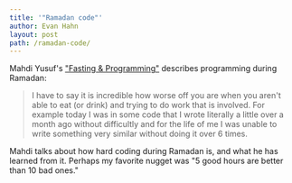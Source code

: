 ```yaml
---
title: '"Ramadan code"'
author: Evan Hahn
layout: post
path: /ramadan-code/
---
```


Mahdi Yusuf's ["Fasting & Programming"](http://www.mahdiyusuf.com/post/28530166837/fasting-programming) describes programming during Ramadan:

> I have to say it is incredible how worse off you are when you aren't able to eat (or drink) and trying to do work that is involved. For example today I was in some code that I wrote literally a little over a month ago without difficultly and for the life of me I was unable to write something very similar without doing it over 6 times.

Mahdi talks about how hard coding during Ramadan is, and what he has learned from it. Perhaps my favorite nugget was "5 good hours are better than 10 bad ones."
